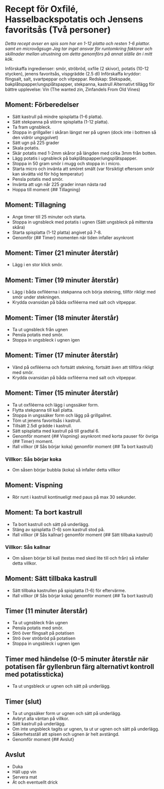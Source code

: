 # Recept för Oxfilé, Hasselbackspotatis och Jensens favoritsås (Två personer)
*Detta recept avser en spis som har en 1-12 platta och resten 1-6 plattor. samt en microvågsugn*
*Jag tar inget ansvar för runtomkring faktorer och skillnader mellan utrustning om detta genomförs på annat ställe än i mitt kök.*

Införskaffa ingredienser: smör, ströbröd, oxfile (2 skivor), potatis (10-12 stycken), jenens favoritsås, vispgrädde (2.5 dl)
Införskaffa kryddor: flingsalt, salt, svartpeppar och vitpeppar.
Redskap: Stekspade, bakplåtspapper/ungsplåtspapper, stekpanna, kastrull
Alternativt tillägg för bättre upplevelse: Vin (The wanted zin, Zinfandels From Old Vines)

## Moment: Förberedelser
- Sätt kastrull på mindre spisplatta (1-6 platta).
- Sätt stekpanna på större spisplatta (1-12 platta).
- Ta fram ugnsbleck.
- Stoppa in grillgaller i skåran längst ner på ugnen (dock inte i bottnen så den vidrör ungsgolvet)
- Sätt ugn på 225 grader
- Skala potatis.
- Skär potatis med 1-2mm skåror på längden med cirka 3mm från botten.
- Lägg potatis i ugnsbleck på bakplåtspapper/ungsplåtspapper.
- Stoppa in 50 gram smör i mugg och stoppa in i micro.
- Starta micro och invänta att smöret smält (var försiktigt eftersom smör kan skvätta vid för hög temperatur)
- Pensla potatis med smör.
- Invänta att ugn når 225 grader innan nästa rad
- Hoppa till moment {## Tillagning}

## Moment: Tillagning
- Ange timer till 25 minuter och starta.
- Stoppa in ugnsbleck med potatis i ugnen (Sätt ungsbleck på mittersta skåra)
- Starta spisplatta (1-12 platta) angivet på 7-8.
- Genomför {## Timer} momenten när tiden infaller asynkront

## Moment: Timer (21 minuter återstår)
- Lägg i en stor klick smör.

## Moment: Timer (19 minuter återstår)
- Lägg i båda oxfiléerna i stekpanna och börja stekning, tillför rikligt med smör under stekningen.
- Krydda ovansidan på båda oxfiléerna med salt och vitpeppar.

## Moment: Timer (18 minuter återstår)
- Ta ut ugnsbleck från ugnen
- Pensla potatis med smör.
- Stoppa in ungsbleck i ugnen igen

## Moment: Timer (17 minuter återstår)
- Vänd på oxfiléerna och fortsätt stekning, fortsätt även att tillföra rikligt med smör.
- Krydda ovansidan på båda oxfiléerna med salt och vitpeppar.

## Moment: Timer (15 minuter återstår)
- Ta ut oxfiléerna och lägg i ungssäker form.
- Flytta stekpanna till kall platta.
- Stoppa in ungssäker form och lägg på grillgallret.
- Töm ut jenens favoritsås i kastrull.
- Tillsätt 2.5dl grädde i kastrull.
- Sätt spisplatta med kastrull på till gradtal 6.
- Genomför moment {## Vispning} asynkront med korta pauser för övriga {## Timer} moment.
- Ifall villkor {# Sås börjar koka} genomför moment {## Ta bort kastrull}

### Villkor: Sås börjar koka
- Om såsen börjar bubbla (koka) så infaller detta villkor

## Moment: Vispning
- Rör runt i kastrull kontinueligt med paus på max 30 sekunder.

## Moment: Ta bort kastrull
- Ta bort kastrull och sätt på underlägg.
- Stäng av spisplatta (1-6) som kastrull stod på.
- Ifall villkor {# Sås kallnar} genomför moment {## Sätt tillbaka kastrull}

### Villkor: Sås kallnar
- Om såsen börjar bli kall (testas med sked lite till och från) så infaller detta villkor.

## Moment: Sätt tillbaka kastrull
- Sätt tillbaka kastrullen på spisplatta (1-6) för eftervärme.
- Ifall villkor {# Sås börjar koka} genomför moment {## Ta bort kastrull}

## Timer (11 minuter återstår)
- Ta ut ugnsbleck från ugnen
- Pensla potatis med smör.
- Strö över flingsalt på potatisen
- Strö över ströbröd på potatisen
- Stoppa in ungsbleck i ugnen igen

## Timer med händelse (0-5 minuter återstår när potatisen får gyllenbrun färg alternativt kontroll med potatissticka)
- Ta ut ungsbleck ur ugnen och sätt på underlägg.

## Timer (slut)
- Ta ut ungssäker form ur ugnen och sätt på underlägg.
- Avbryt alla väntan på villkor.
- Sätt kastrull på underlägg.
- Om inte ungsbleck tagits ur ugnen, ta ut ur ugnen och sätt på underlägg.
- Säkerhetsställ att spisen och ugnen är helt avstängd.
- Genomför moment {## Avslut}

## Avslut
- Duka
- Häll upp vin
- Servera mat
- Ät och eventuellt drick
